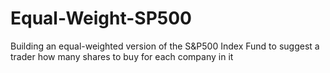 # Equal-Weight-SP500
Building an equal-weighted version of the S&amp;P500 Index Fund to suggest a trader how many shares to buy for each company in it
